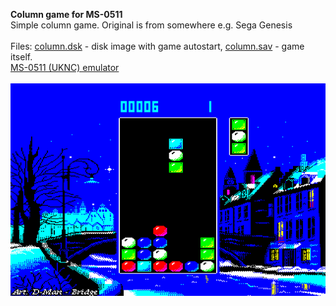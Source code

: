 **Column game for MS-0511**<br />
Simple column game. Original is from somewhere e.g. Sega Genesis<br />
<br />
Files: [column.dsk](/column.dsk?raw=true) - disk image with game autostart, [column.sav](/release/column.sav?raw=true) - game itself.<br />
[MS-0511 (UKNC) emulator](https://github.com/nzeemin/ukncbtl)<br />
<br />
![Screenshot 1](/screenshots/column_1.png?raw=true)<br />
